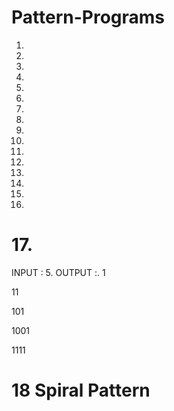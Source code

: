 # Pattern-Programs

1.
2.
3.
4.
5.
6.
7.
8.
9.
10.
11.
12.
13.
14.
15.
16.

# 17. 
INPUT : 5.
OUTPUT :.
1

11

101

1001

1111

# 18 Spiral Pattern 
 
